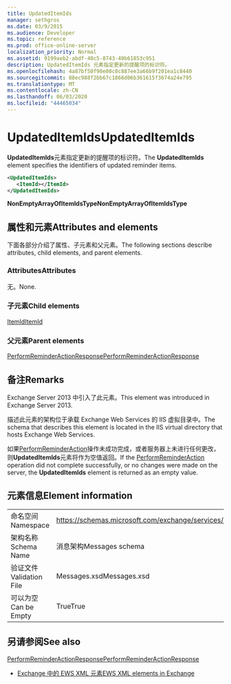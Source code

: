 ```yaml
---
title: UpdatedItemIds
manager: sethgros
ms.date: 03/9/2015
ms.audience: Developer
ms.topic: reference
ms.prod: office-online-server
localization_priority: Normal
ms.assetid: 9199aeb2-abdf-40c5-8743-40b61853c951
description: UpdatedItemIds 元素指定更新的提醒项的标识符。
ms.openlocfilehash: 4a87bf50f90e80c0c887ee3a66b9f201ea1c8440
ms.sourcegitcommit: 88ec988f2bb67c1866d06b361615f3674a24e795
ms.translationtype: MT
ms.contentlocale: zh-CN
ms.lasthandoff: 06/03/2020
ms.locfileid: "44465034"
---
```

# <a name="updateditemids"></a><span data-ttu-id="d0b9d-103">UpdatedItemIds</span><span class="sxs-lookup"><span data-stu-id="d0b9d-103">UpdatedItemIds</span></span>

<span data-ttu-id="d0b9d-104">**UpdatedItemIds**元素指定更新的提醒项的标识符。</span><span class="sxs-lookup"><span data-stu-id="d0b9d-104">The **UpdatedItemIds** element specifies the identifiers of updated reminder items.</span></span> 
  
```XML
<UpdatedItemIds>
   <ItemId></ItemId>
</UpdatedItemIds>

```

 <span data-ttu-id="d0b9d-105">**NonEmptyArrayOfItemIdsType**</span><span class="sxs-lookup"><span data-stu-id="d0b9d-105">**NonEmptyArrayOfItemIdsType**</span></span>
## <a name="attributes-and-elements"></a><span data-ttu-id="d0b9d-106">属性和元素</span><span class="sxs-lookup"><span data-stu-id="d0b9d-106">Attributes and elements</span></span>

<span data-ttu-id="d0b9d-107">下面各部分介绍了属性、子元素和父元素。</span><span class="sxs-lookup"><span data-stu-id="d0b9d-107">The following sections describe attributes, child elements, and parent elements.</span></span>
  
### <a name="attributes"></a><span data-ttu-id="d0b9d-108">Attributes</span><span class="sxs-lookup"><span data-stu-id="d0b9d-108">Attributes</span></span>

<span data-ttu-id="d0b9d-109">无。</span><span class="sxs-lookup"><span data-stu-id="d0b9d-109">None.</span></span>
  
### <a name="child-elements"></a><span data-ttu-id="d0b9d-110">子元素</span><span class="sxs-lookup"><span data-stu-id="d0b9d-110">Child elements</span></span>

[<span data-ttu-id="d0b9d-111">ItemId</span><span class="sxs-lookup"><span data-stu-id="d0b9d-111">ItemId</span></span>](itemid.md)
  
### <a name="parent-elements"></a><span data-ttu-id="d0b9d-112">父元素</span><span class="sxs-lookup"><span data-stu-id="d0b9d-112">Parent elements</span></span>

[<span data-ttu-id="d0b9d-113">PerformReminderActionResponse</span><span class="sxs-lookup"><span data-stu-id="d0b9d-113">PerformReminderActionResponse</span></span>](performreminderactionresponse.md)
  
## <a name="remarks"></a><span data-ttu-id="d0b9d-114">备注</span><span class="sxs-lookup"><span data-stu-id="d0b9d-114">Remarks</span></span>

<span data-ttu-id="d0b9d-115">Exchange Server 2013 中引入了此元素。</span><span class="sxs-lookup"><span data-stu-id="d0b9d-115">This element was introduced in Exchange Server 2013.</span></span>
  
<span data-ttu-id="d0b9d-116">描述此元素的架构位于承载 Exchange Web Services 的 IIS 虚拟目录中。</span><span class="sxs-lookup"><span data-stu-id="d0b9d-116">The schema that describes this element is located in the IIS virtual directory that hosts Exchange Web Services.</span></span>
  
<span data-ttu-id="d0b9d-117">如果[PerformReminderAction](performreminderaction-operation.md)操作未成功完成，或者服务器上未进行任何更改，则**UpdatedItemIds**元素将作为空值返回。</span><span class="sxs-lookup"><span data-stu-id="d0b9d-117">If the [PerformReminderAction](performreminderaction-operation.md) operation did not complete successfully, or no changes were made on the server, the **UpdatedItemIds** element is returned as an empty value.</span></span> 
  
## <a name="element-information"></a><span data-ttu-id="d0b9d-118">元素信息</span><span class="sxs-lookup"><span data-stu-id="d0b9d-118">Element information</span></span>

|||
|:-----|:-----|
|<span data-ttu-id="d0b9d-119">命名空间</span><span class="sxs-lookup"><span data-stu-id="d0b9d-119">Namespace</span></span>  <br/> |https://schemas.microsoft.com/exchange/services/2006/messages  <br/> |
|<span data-ttu-id="d0b9d-120">架构名称</span><span class="sxs-lookup"><span data-stu-id="d0b9d-120">Schema Name</span></span>  <br/> |<span data-ttu-id="d0b9d-121">消息架构</span><span class="sxs-lookup"><span data-stu-id="d0b9d-121">Messages schema</span></span>  <br/> |
|<span data-ttu-id="d0b9d-122">验证文件</span><span class="sxs-lookup"><span data-stu-id="d0b9d-122">Validation File</span></span>  <br/> |<span data-ttu-id="d0b9d-123">Messages.xsd</span><span class="sxs-lookup"><span data-stu-id="d0b9d-123">Messages.xsd</span></span>  <br/> |
|<span data-ttu-id="d0b9d-124">可以为空</span><span class="sxs-lookup"><span data-stu-id="d0b9d-124">Can be Empty</span></span>  <br/> |<span data-ttu-id="d0b9d-125">True</span><span class="sxs-lookup"><span data-stu-id="d0b9d-125">True</span></span>  <br/> |
   
## <a name="see-also"></a><span data-ttu-id="d0b9d-126">另请参阅</span><span class="sxs-lookup"><span data-stu-id="d0b9d-126">See also</span></span>



[<span data-ttu-id="d0b9d-127">PerformReminderActionResponse</span><span class="sxs-lookup"><span data-stu-id="d0b9d-127">PerformReminderActionResponse</span></span>](performreminderactionresponse.md)


- [<span data-ttu-id="d0b9d-128">Exchange 中的 EWS XML 元素</span><span class="sxs-lookup"><span data-stu-id="d0b9d-128">EWS XML elements in Exchange</span></span>](ews-xml-elements-in-exchange.md)

